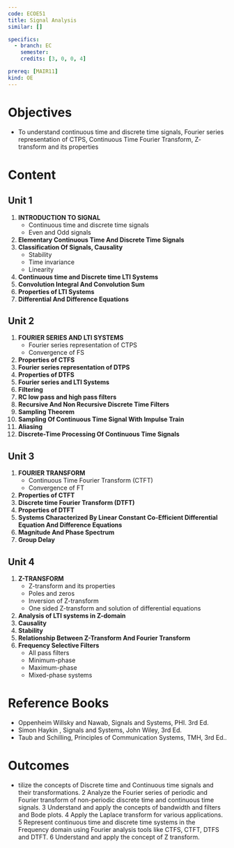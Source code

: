 ```yaml
---
code: ECOE51
title: Signal Analysis
similar: []

specifics:
  - branch: EC
    semester: 
    credits: [3, 0, 0, 4]

prereq: [MAIR11]
kind: OE
---
```


# Objectives

- To understand continuous time and discrete time signals, Fourier series representation of CTPS, Continuous Time Fourier Transform, Z- transform and its properties

# Content

## Unit 1

1. **INTRODUCTION TO SIGNAL**
   - Continuous time and discrete time signals
   - Even and Odd signals
2. **Elementary Continuous Time And Discrete Time Signals**
3. **Classification Of Signals, Causality**
   - Stability
   - Time invariance
   - Linearity
4. **Continuous time and Discrete time LTI Systems**
5. **Convolution Integral And Convolution Sum**
6. **Properties of LTI Systems**
7. **Differential And Difference Equations**

## Unit 2

1. **FOURIER SERIES AND LTI SYSTEMS**
   - Fourier series representation of CTPS
   - Convergence of FS
2. **Properties of CTFS**
3. **Fourier series representation of DTPS**
4. **Properties of DTFS**
5. **Fourier series and LTI Systems**
6. **Filtering**
7. **RC low pass and high pass filters**
8. **Recursive And Non Recursive Discrete Time Filters**
9. **Sampling Theorem**
10. **Sampling Of Continuous Time Signal With Impulse Train**
11. **Aliasing**
12. **Discrete-Time Processing Of Continuous Time Signals**

## Unit 3

1. **FOURIER TRANSFORM**
   - Continuous Time Fourier Transform (CTFT)
   - Convergence of FT
2. **Properties of CTFT**
3. **Discrete time Fourier Transform (DTFT)**
4. **Properties of DTFT**
5. **Systems Characterized By Linear Constant Co-Efficient Differential Equation And Difference Equations**
6. **Magnitude And Phase Spectrum**
7. **Group Delay**

## Unit 4

1. **Z-TRANSFORM**
   - Z-transform and its properties
   - Poles and zeros
   - Inversion of Z-transform
   - One sided Z-transform and solution of differential equations
2. **Analysis of LTI systems in Z-domain**
3. **Causality**
4. **Stability**
5. **Relationship Between Z-Transform And Fourier Transform**
6. **Frequency Selective Filters**
   - All pass filters
   - Minimum-phase
   - Maximum-phase
   - Mixed-phase systems

# Reference Books

- Oppenheim Willsky and Nawab, Signals and Systems, PHI. 3rd Ed.
- Simon Haykin , Signals and Systems, John Wiley, 3rd Ed.
- Taub and Schilling, Principles of Communication Systems, TMH, 3rd Ed..

# Outcomes

- tilize the concepts of Discrete time and Continuous time signals and their transformations. 2 Analyze the Fourier series of periodic and Fourier transform of non-periodic discrete time and continuous time signals. 3 Understand and apply the concepts of bandwidth and filters and Bode plots. 4 Apply the Laplace transform for various applications. 5 Represent continuous time and discrete time systems in the Frequency domain using Fourier analysis tools like CTFS, CTFT, DTFS and DTFT. 6 Understand and apply the concept of Z transform.

